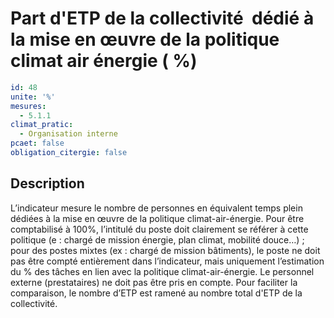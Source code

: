 # Part d'ETP de la collectivité  dédié à la mise en œuvre de la politique climat air énergie ( %)
```yaml
id: 48
unite: '%'
mesures:
  - 5.1.1
climat_pratic:
  - Organisation interne
pcaet: false
obligation_citergie: false
```
## Description
L’indicateur mesure le nombre de personnes en équivalent temps plein dédiées à la mise en œuvre de la politique climat-air-énergie. Pour être comptabilisé à 100%, l’intitulé du poste doit clairement se référer à cette politique (e : chargé de mission énergie, plan climat, mobilité douce…) ; pour des postes mixtes (ex : chargé de mission bâtiments), le poste ne doit pas être compté entièrement dans l’indicateur, mais uniquement l’estimation du % des tâches en lien avec la politique climat-air-énergie. Le personnel externe (prestataires) ne doit pas être pris en compte. Pour faciliter la comparaison, le nombre d’ETP est ramené au nombre total d'ETP de la collectivité.



